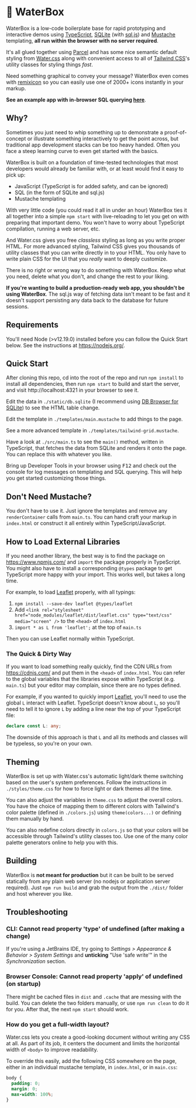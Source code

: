 # 🌊 WaterBox

WaterBox is a low-code boilerplate base for rapid prototyping and interactive demos using [TypeScript](https://www.typescriptlang.org/), [SQLite](https://www.sqlite.org/) (with [sql.js](https://sql.js.org/)) and [Mustache](https://github.com/janl/mustache.js) templating, **all run within the browser with no server required**.

It's all glued together using [Parcel](https://parceljs.org/) and has some nice semantic default styling from [Water.css](https://github.com/kognise/water.css) along with convenient access to all of [Tailwind CSS](https://tailwindcss.com/)'s utility classes for styling things *fast*. 

Need something graphical to convey your message? WaterBox even comes with [remixicon](https://remixicon.com/) so you can easily use one of 2000+ icons instantly in your markup.

**See an example app with in-browser SQL querying [here](https://brave-panini-a4cca2.netlify.app/)**.

## Why?

Sometimes you just need to whip something up to demonstrate a proof-of-concept or illustrate something interactively to get the point across, but traditional app development stacks can be too heavy handed. Often you face a steep learning curve to even get started with the basics.

WaterBox is built on a foundation of time-tested technologies that most developers would already be familiar with, or at least would find it easy to pick up:

- JavaScript (TypeScript is for added safety, and can be ignored)
- SQL (in the form of SQLite and sql.js)
- Mustache templating

With very little code (you could read it all in under an hour) WaterBox ties it all together into a simple `npm start` with live-reloading to let you get on with preparing that important demo. You won't have to worry about TypeScript compilation, running a web server, etc.

And Water.css gives you free *classless* styling as long as you write proper HTML. For more advanced styling, Tailwind CSS gives you thousands of utility classes that you can write directly in to your HTML. You only have to write plain CSS for the UI that you *really* want to deeply customize.

There is no right or wrong way to do something with WaterBox. Keep what you need, delete what you don't, and change the rest to your liking.

**If you're wanting to build a production-ready web app, you shouldn't be using WaterBox**. The sql.js way of fetching data isn't meant to be fast and it doesn't support persisting any data back to the database for future sessions.

## Requirements

You'll need Node (>v12.19.0) installed before you can follow the Quick Start below. See the instructions at https://nodejs.org/.

## Quick Start

After cloning this repo, cd into the root of the repo and run `npm install` to install all dependencies, then run `npm start` to build and start the server, and visit http://localhost:4321 in your browser to see it.

Edit the data in `./static/db.sqlite` (I recommend using [DB Browser for SQLite](https://sqlitebrowser.org/)) to see the HTML table change.

Edit the template in `./templates/main.mustache` to add things to the page.

See a more advanced template in `./templates/tailwind-grid.mustache`.

Have a look at `./src/main.ts` to see the `main()` method, written in TypeScript, that fetches the data from SQLite and renders it onto the page. You can replace this with whatever you like.

Bring up Developer Tools in your browser using <kbd>F12</kbd> and check out the console for log messages on templating and SQL querying. This will help you get started customizing those things.

## Don't Need Mustache?

You don't have to use it. Just ignore the templates and remove any `renderContainer` calls from `main.ts`. You can hand craft your markup in `index.html` or construct it all entirely within TypeScript/JavaScript.

## How to Load External Libraries

If you need another library, the best way is to find the package on https://www.npmjs.com/ and `import` the package properly in TypeScript. You might also have to install a corresponding `@types` package to get TypeScript more happy with your import. This works well, but takes a long time.

For example, to load [Leaflet](https://leafletjs.com/examples/quick-start/) properly, with all typings:

1. `npm install --save-dev leaflet @types/leaflet`
2. Add `<link rel="stylesheet" href="node_modules/leaflet/dist/leaflet.css" type="text/css" media="screen" />` to the `<head>` of `index.html`
3. `import * as L from 'leaflet';` at the top of `main.ts`

Then you can use Leaflet normally within TypeScript.

### The Quick & Dirty Way
If you want to load something really quickly, find the CDN URLs from https://cdnjs.com/ and put them in the `<head>` of `index.html`. You can refer to the global variables that the libraries expose within TypeScript (e.g. `main.ts`) but your editor may complain, since there are no types defined.

For example, if you wanted to quickly import [Leaflet](https://leafletjs.com/examples/quick-start/), you'll need to use the global `L` interact with Leaflet. TypeScript doesn't know about `L`, so you'll need to tell it to ignore `L` by adding a line near the top of your TypeScript file:

``` typescript
declare const L: any;
```

The downside of this approach is that `L` and all its methods and classes will be typeless, so you're on your own.

## Theming
WaterBox is set up with Water.css's automatic light/dark theme switching based on the user's system preferences. Follow the instructions in `./styles/theme.css` for how to force light or dark themes all the time.

You can also adjust the variables in `theme.css` to adjust the overall colors. You have the choice of mapping them to different colors with Tailwind's color palette (defined in `./colors.js`) using `theme(colors...)` or defining them manually by hand. 

You can also redefine colors directly in `colors.js` so that your colors will be accessible through Tailwind's utility classes too. Use one of the many color palette generators online to help you with this.

## Building

WaterBox is **not meant for production** but it can be built to be served statically from any plain web server (no nodejs or application server required). Just `npm run build` and grab the output from the `./dist/` folder and host wherever you like.

## Troubleshooting

### CLI: Cannot read property 'type' of undefined (after making a change)

If you're using a JetBrains IDE, try going to *Settings > Appearance & Behavior > System Settings* and **unticking** "Use 'safe write'" in the *Synchronization* section.

### Browser Console: Cannot read property 'apply' of undefined (on startup)

There might be cached files in `dist` and `.cache` that are messing with the build. You can delete the two folders manually, or use `npm run clean` to do it for you. After that, the next `npm start` should work.

### How do you get a full-width layout?
Water.css lets you create a good-looking document without writing any CSS at all. As part of its job, it centers the document and limits the horizontal width of `<body>` to improve readability. 

To override this easily, add the following CSS somewhere on the page, either in an individual mustache template, in `index.html`, or in `main.css`:

``` css
body {
  padding: 0;
  margin: 0;
  max-width: 100%;
}
```

